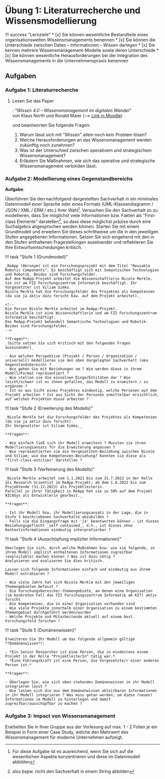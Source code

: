 # Übung 1: Literaturrecherche und Wissensmodellierung

!!! success "Lernziele"
    * [x] Sie können wesentliche Bestandteile eines organisationsweiten Wissensmanagements benennen
    * [x] Sie können die Unterschiede zwischen Daten – Informationen – Wissen  darlegen
    * [x] Sie kennen mehrere Wissensmanagement-Modelle sowie deren Unterschiede
    * [x] Sie können wesentliche Herausforderungen bei der Integration des Wissensmanagements in die Unternehmenspraxis benennen

<!-- !!! warning
    **Aufgabe 1 & 2** sind die PVL für das Modul und müssen bis zur 2. Einheit bearbeitet und via Moodle hochgeladen werden.  -->


## Aufgaben

### Aufgabe 1: Literaturrecherche 

1. Lesen Sie das Paper

    : _"Wissen 4.0 – Wissensmanagement im digitalen Wandel"_  
    von Klaus North und Ronald Maier (--> [Link in Moodle](https://lernen.h-da.de/mod/resource/view.php?id=354866))

    und beantworten Sie folgende Fragen:

    1. Warum lässt sich mit "Wissen" allein noch kein Problem lösen?
    2. Welche Herausforderungen an das Wissensmanagement werden zukünftig noch zunehmen?
    3. Was ist der Unterschied zwischen operativem und strategischem Wissensmanagement?
    4. Erläutern Sie Maßnahmen, wie sich das operative und strategische Wissensmanagement verbinden lässt.


<!--
1. Lesen Sie das **Kapitel 1 - 3** des Buchs
   
    : _"Wissen managen – Wie Unternehmen ihre wertvollste Ressource optimal nutzen" (7. Auflage)_  
    von Gilbert Probst, Steffen Raub, Kai Romhardt ([Link in Moodle](https://lernen.h-da.de/mod/resource/view.php?id=354825)) 
    
    und beantworten Sie folgende Fragen:

    1. Erläutern Sie anhand eines selbst gewählten Beispiels, wie sich die Wertschöpfung durch steigende Wissensintensität bzw. wissensintensive Technologien verändert und verbessert hat (cf. S.7 Intelligente Produkte)
    2. Tragen Sie Maßnahmen zusammen, die den Aufbau einer kollektiven Wissensbasis im Unternehmen unterstützen. Wie kann dies managementseitig ebenfalls unterstützt und gefördert werden?
    3. Erläutern Sie, warum eine kollektive Wissensbasis mehr ist, als die Summe der Experten eines Unternehmens.
    4. Warum ist das Konzept der "Lernenden Organisation" auch in nicht hoch-dynamischen Wirtschaftszweigen wichtig? 
-->



### Aufgabe 2: Modellierung eines Gegenstandbereichs

**Aufgabe**:

Überführen Sie den nachfolgend dargestellten Sachverhalt in ein minimales Datenmodell einer Sprache oder eines Formats (UML-Klassendiagramm / JSON / XML / ERM / etc.) Ihrer Wahl[^2]. Versuchen Sie den Sachverhalt so zu modellieren, dass Sie möglichst viele Informationen bzw. Fakten als "First-class Elemente" darstellen[^3], so dass diese möglichst präzise durch eine Suchalgebra angesprochen werden können. Starten Sie mit einem Grundmodell und erweitern Sie dieses schrittweise um die in den jeweiligen Stufen angegebenen Informationen. Setzen Sie sich eingehend mit den in den Stufen enthaltenen Fragestellungen auseinander und reflektieren Sie Ihre Entwurfsentscheidungen _kritisch_.

<!-- !!! todo "Neue Aufgabe im SoSe 2024" -->
!!! task "Stufe 1 (Grundmodell)"

    _ReApp (Akronym) ist ein Forschungsprojekt mit dem Titel "Reusable Robotic Components". Es beschäftigt sich mit Semantischen Technologien und Robotik. Beides sind Forschungsfelder. 
    Auf dem ReApp-Projekt arbeitet die Wissenschaftlerin Nicole Merkle. Sie ist am FZI Forschungszentrum Informatik beschäftigt. Ihr Vorgesetzter ist Viliam Simko. 
    Nicole Merkle hat die Forschungsfelder des Projektes als Kompetenzen (da sie ja aktiv dazu forscht bzw. auf dem Projekt arbeitet)._

    <!-- 
    Die Person Nicole Merkle arbeitet im ReApp-Projekt.
    Nicole Merkle ist eine Wissenschaftlerin und am FZI Forschungszentrum Informatik beschäftigt.
    Das ReApp-Projekt behandelt Semantische Technologien und Robotik. Beides sind Forschungsfelder.
    -->

    **Fragen**:
    _(bitte setzen Sie sich kritisch mit den folgenden Fragen auseinander)_

    - Aus welcher Perspektive (Projekt / Person / Organisation / universell) modellieren sie den oben dargelegten Sachverhalt (aka Gegenstandsbereich) ?
    - Wie gehen Sie mit Beziehungen um ? Wie werden diese in ihrem Modell/Format repräsentiert ?
    - Wie stellen sie die einzelnen Dinge/Entitäten dar ? Wie leicht/schwer ist es ihnen gefallen, das Modell zu erweitern / zu ergänzen ?
    - Ist es aus Sicht eines Projektes eindeutig, welche Personen auf dem Projekt arbeiten ? Ist aus Sicht der Personen unmittelbar ersichtlich, auf welchen Projekten diese arbeiten ?


!!! task "Stufe 2 (Erweiterung des Modells)"

    _Nicole Merkle hat die Forschungsfelder des Projektes als Kompetenzen (da sie ja aktiv dazu forscht).  
    Ihr Vorgesetzter ist Viliam Simko._

    **Fragen**:

    - Wie einfach ließ sich ihr Modell erweitern ? Mussten sie ihren Modellierungsansatz für die Erweiterung anpassen ?
    - Wie repräsentierten sie die Vorgesetzten-Beziehung zwischen Nicole und Viliam; wie die Kompetenzen-Beziehung? Konnten sie diese als "first-class-entities" darstellen ? 


!!! task "Stufe 3 (Verfeinerung des Modells)"

    _Nicole Merkle arbeitet vom 1.1.2021 bis zum 31.7.2022 in der Rolle als Research Scientist im ReApp-Projekt; ab dem 1.8.2022 bis zum Projektende (31.12.2023) als Projektleiterin.
    Parallel zu ihrer Tätigkeit in ReApp hat sie zu 50% auf dem Projekt AICASys als Entwicklerin gearbeit._

    **Fragen**:

    - Ist ihr Modell bzw. ihr Modellierungsansatz in der Lage, die in Stufe 3 beschriebenen Sachverhalte abzubilden ?
    - Falls sie die Eingangsfrage mit 'ja' beantworten können – ist dieses Beziehungsgeflecht _self-contained_, d.h., ist dieses ohne Kontextinformationen eindeutig interpretierbar ?


!!! task "Stufe 4 (Ausschöpfung impliziter Informationen)"

    Überlegen Sie sich, durch welche Maßnahmen bzw. wie sie folgende, in ihrem Modell implizit enthaltenen Informationen zugreifbar (exploitable) machen können ? Was ist dazu nötig ?  
    Analysieren und evaluieren Sie dies kritisch. 

    Lassen sich folgende Informationen einfach und eindeutig aus ihrem Modell extrahieren ?

    - Wie viele Jahre hat sich Nicole Merkle mit den jeweiligen Themengebieten befasst ?
    - Die Forschungsbereiche/-themengebiete, an denen eine Organisation (im konkreten Fall das FZI Forschungszentrum Informatik am KIT) aktiv forscht
    - Die Kompetenzen, die in einer Organisation vorhanden sind
    - Wie viele Projekte innerhalb einer Organisation zu einem bestimmten Themengebiet durchgeführt werden/wurden
    - Welche Projekte und Mitarbeitende aktuell auf einem best. Forschungsfeld forschen ?


!!! task "Stufe 5 (Domänenwissen)"

    Erweiteren Sie Ihr Modell um das folgende allgemein gültige **Domänenwissen**:

    - *Ein Senior Researcher ist eine Person, die in mindestens einem Projekt in der Rolle "ProjektleiterIn" tätig war.*
    - *Eine Führungskraft ist eine Person, die Vorgesetzte/r einer anderen Person ist.*

    **Fragen**:

    - Überlegen Sie, wie sich oben stehendes Domänenwissen in ihr Modell integrieren lässt ? 
    - Wie lassen sich die aus dem Domänenwissen ableitbaren Informationen in ihr Modell integrieren ? Was muss getan werden, um diese (neuen) Informationen im Modell zu hinterlegen und damit zugreifbar/ausschöpfbar zu machen ?
    



<!--
**Aufgabe**:  

Überführen Sie den nachfolgend dargestellten Sachverhalt in ein minimales Datenmodell einer Sprache oder eines Formats (UML-Klassendiagramm / JSON / XML / ERM / etc.) Ihrer Wahl[^2]. Versuchen Sie den Sachverhalt so zu modellieren, dass Sie möglichst viele Informationen bzw. Fakten als "First-class Elemente" darstellen[^3], so dass diese möglichst präzise durch eine Suchalgebra angesprochen werden können. Starten Sie mit einem Grundmodell und erweitern Sie dieses schrittweise (die neu hinzugekommenen bzw. präzisierten Aspekte sind jeweils *{++grün++}* hinterlegt):
: "*{++Prof. Dr. Kai Renz wird neues Mitglied des Stundenplanerteams++}*."

Ergänzen Sie nun Ihr Datenmodell um die folgenden konkretisierenden Sachverhalte[^1]:

Erster Schritt
: "_{++Der Fachbereichsrat beschloss++}:  
    Prof. Dr. Kai Renz wird neues Mitglied des Stundenplanerteams_"

Zweiter Schritt
: "_{++In seiner konstituierenden Sitzung vom 25.06.2019++} beschloss der Fachbereichsrat:  
    Prof. Dr. Kai Renz wird neues Mitglied des Stundenplanerteams._"

Dritter Schritt
: "_In seiner konstituierenden Sitzung vom 25.06.2019 beschloss der Fachbereichsrat {++in Anlehnung an das Protokoll vom 17.05.2019++}:  
    Prof. Dr. Kai Renz wird neues Mitglied des Stundenplanerteams._"

Vierter Schritt
: "_In seiner konstituierenden Sitzung vom 25.06.2019 beschloss der Fachbereichsrat in Bezug auf {++Berichtspunkt Nr. 5++} des Protokolls vom 17.05.2019:  
    Prof. Dr. Kai Renz wird neues Mitglied des Stundenplanerteams._"

**Reflektieren Sie**:

* _Wie gut konnte Ihr gewähltes Datenmodell die in den einzelnen Schritten beschriebenen Konkretisierungen abbilden ohne das ganze Modell umzukrempeln ?_
* _Wie ließen sich die Beziehungen zwischen den beschriebenen Dingen abbilden ?_
* _Konnten Sie den Beziehungen bestimmte Eigenschaften zuweisen oder diese verfeinern?_
* _Wie ließen sich Aussagen über Aussagen oder Aussagen über Sachverhalte darstellen ?_
* _Ist ihr gewähltes Datenmodell ausdrucksmächtig und gleichzeitig flexibel genug, um auf andere Anwendungsgebiete bzw. vergleichbare Gegenstandsbereiche übertragen werden zu können ?_
-->



<!--

### Aufgabe 3: Literaturrecherche

1. Lesen Sie das Paper

    : _"Wissen 4.0 – Wissensmanagement im digitalen Wandel"_  
    von Klaus North und Ronald Maier ([Link in Moodle](https://lernen.h-da.de/mod/resource/view.php?id=354866))

    und beantworten Sie folgende Fragen:

    1. Warum lässt sich mit "Wissen" allein noch kein Problem lösen?
    2. Welche Herausforderungen an das Wissensmanagement werden zukünftig noch zunehmen?
    3. Was ist der Unterschied zwischen operativem und strategischem Wissensmanagement?
    4. Erläutern Sie Maßnahmen, wie sich das operative und strategische Wissensmanagement verbinden lässt.
-->

<!-- 
### Aufgabe 4: Reflektion der 1. Einheit

1. Beantworten Sie die Fragen zur Lernzielkontrolle auf der letzten Seite des Foliensatzes zur 1. Einheit (Wissensmanagement). 
-->

### Aufgabe 3: Impact von Wissensmanagement

Erarbeiten Sie in Ihrer Gruppe aus der Vorlesung auf max. 1 - 2 Folien je ein Beispiel in Form einer Case Study, welche den Mehrwert des Wissensmanagement für moderne Unternehmen aufzeigt. 




[^1]: Die folgenden Schritte stellen jeweils eine Verfeinerung bzw. Konkretisierung des beschriebenen Sachverhalts dar. 

[^2]: Für diese Aufgabe ist es ausreichend, wenn Sie sich auf die wesentlichen Aspekte konzentrieren und diese im Datenmodell abbilden

[^3]: also bspw. nicht den Sachverhalt in einem String abbilden